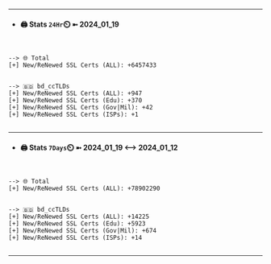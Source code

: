 

---
- #### 🖨️ **Stats** `24Hr`⏲️ ➼ 2024_01_19
```console


--> 🌐 Total
[+] New/ReNewed SSL Certs (ALL): +6457433


--> 🇧🇩 bd_ccTLDs
[+] New/ReNewed SSL Certs (ALL): +947
[+] New/ReNewed SSL Certs (Edu): +370
[+] New/ReNewed SSL Certs (Gov|Mil): +42
[+] New/ReNewed SSL Certs (ISPs): +1


```

---
- #### 🖨️ **Stats** `7Days`⏲️ ➼ 2024_01_19 <--> 2024_01_12
```console


--> 🌐 Total
[+] New/ReNewed SSL Certs (ALL): +78902290


--> 🇧🇩 bd_ccTLDs
[+] New/ReNewed SSL Certs (ALL): +14225
[+] New/ReNewed SSL Certs (Edu): +5923
[+] New/ReNewed SSL Certs (Gov|Mil): +674
[+] New/ReNewed SSL Certs (ISPs): +14


```

---

